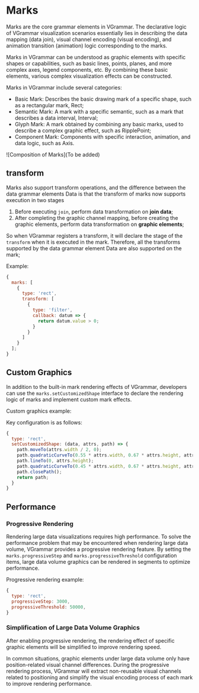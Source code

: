 # Marks

Marks are the core grammar elements in VGrammar. The declarative logic of VGrammar visualization scenarios essentially lies in describing the data mapping (data join), visual channel encoding (visual encoding), and animation transition (animation) logic corresponding to the marks.

Marks in VGrammar can be understood as graphic elements with specific shapes or capabilities, such as basic lines, points, planes, and more complex axes, legend components, etc. By combining these basic elements, various complex visualization effects can be constructed.

Marks in VGrammar include several categories:

- Basic Mark: Describes the basic drawing mark of a specific shape, such as a rectangular mark, Rect;
- Semantic Mark: A mark with a specific semantic, such as a mark that describes a data interval, Interval;
- Glyph Mark: A mark obtained by combining any basic marks, used to describe a complex graphic effect, such as RipplePoint;
- Component Mark: Components with specific interaction, animation, and data logic, such as Axis.

![Composition of Marks](To be added)

## transform

Marks also support transform operations, and the difference between the data grammar elements Data is that the transform of marks now supports execution in two stages

1. Before executing `join`, perform data transformation on **join data**;
2. After completing the graphic channel mapping, before creating the graphic elements, perform data transformation on **graphic elements**;

So when VGrammar registers a transform, it will declare the stage of the `transform` when it is executed in the mark. Therefore, all the transforms supported by the data grammar element Data are also supported on the mark;

Example:

```js
{
  marks: [
    {
      type: 'rect',
      transform: [
        {
          type: 'filter',
          callback: datum => {
            return datum.value > 0;
          }
        }
      ]
    }
  ];
}
```

## Custom Graphics

In addition to the built-in mark rendering effects of VGrammar, developers can use the `marks.setCustomizedShape` interface to declare the rendering logic of marks and implement custom mark effects.

Custom graphics example:

<div class="examples-ref-container" id="examples-ref-customized-shape" data-path="basic-mark-rect/customized-shape">
</div>

Key configuration is as follows:

```js
{
  type: 'rect',
  setCustomizedShape: (data, attrs, path) => {
    path.moveTo(attrs.width / 2, 0);
    path.quadraticCurveTo(0.55 * attrs.width, 0.67 * attrs.height, attrs.width, attrs.height);
    path.lineTo(0, attrs.height);
    path.quadraticCurveTo(0.45 * attrs.width, 0.67 * attrs.height, attrs.width / 2, 0);
    path.closePath();
    return path;
  }
}
```

## Performance

### Progressive Rendering

Rendering large data visualizations requires high performance. To solve the performance problem that may be encountered when rendering large data volume, VGrammar provides a progressive rendering feature. By setting the `marks.progressiveStep` and `marks.progressiveThreshold` configuration items, large data volume graphics can be rendered in segments to optimize performance.

Progressive rendering example:

```js
{
  type: 'rect',
  progressiveStep: 3000,
  progressiveThreshold: 50000,
}
```

<div class="examples-ref-container" id="examples-ref-progressive-rect" data-path="performance/progressive-rect">
</div>

### Simplification of Large Data Volume Graphics

After enabling progressive rendering, the rendering effect of specific graphic elements will be simplified to improve rendering speed.

In common situations, graphic elements under large data volume only have position-related visual channel differences. During the progressive rendering process, VGrammar will extract non-reusable visual channels related to positioning and simplify the visual encoding process of each mark to improve rendering performance.
